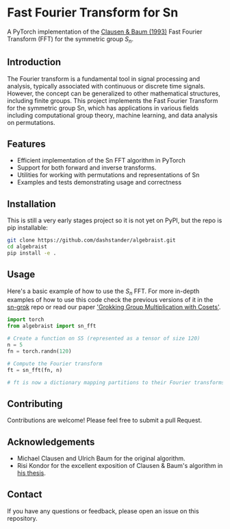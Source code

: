 # Fast Fourier Transform for Sn

A PyTorch implementation of the [Clausen & Baum (1993)](https://www.ams.org/journals/mcom/1993-61-204/S0025-5718-1993-1192969-X/S0025-5718-1993-1192969-X.pdf) Fast Fourier Transform (FFT) for the symmetric group $S_n$.

## Introduction

The Fourier transform is a fundamental tool in signal processing and analysis, typically associated with continuous or discrete time signals. However, the concept can be generalized to other mathematical structures, including finite groups. This project implements the Fast Fourier Transform for the symmetric group Sn, which has applications in various fields including computational group theory, machine learning, and data analysis on permutations.

## Features

- Efficient implementation of the Sn FFT algorithm in PyTorch
- Support for both forward and inverse transforms.
- Utilities for working with permutations and representations of Sn
- Examples and tests demonstrating usage and correctness

## Installation

This is still a very early stages project so it is not yet on PyPI, but the repo is pip installable:


```bash
git clone https://github.com/dashstander/algebraist.git
cd algebraist
pip install -e .
```

## Usage

Here's a basic example of how to use the $S_n$ FFT. For more in-depth examples of how to use this code check the previous versions of it in the [sn-grok](https://github.com/dashstander/sn-grok) repo or read our paper ['Grokking Group Multiplication with Cosets'](https://arxiv.org/abs/2312.06581).

```python
import torch
from algebraist import sn_fft

# Create a function on S5 (represented as a tensor of size 120)
n = 5
fn = torch.randn(120)

# Compute the Fourier transform
ft = sn_fft(fn, n)

# ft is now a dictionary mapping partitions to their Fourier transforms
```

## Contributing

Contributions are welcome! Please feel free to submit a pull Request.


## Acknowledgements

- Michael Clausen and Ulrich Baum for the original algorithm.
- Risi Kondor for the excellent exposition of Clausen & Baum's algorithm in [his thesis](https://people.cs.uchicago.edu/~risi/papers/KondorThesis.pdf).

## Contact

If you have any questions or feedback, please open an issue on this repository.